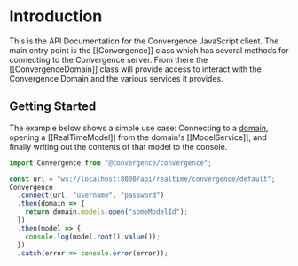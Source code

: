 # Introduction
This is the API Documentation for the Convergence JavaScript client.  The main entry point is the [[Convergence]] class which has several methods for connecting to the Convergence server. From there the [[ConvergenceDomain]] class will provide access to interact with the Convergence Domain and the various services it provides.

## Getting Started
The example below shows a simple use case: Connecting to a [domain](https://docs.convergence.io/guide/domain/overview.html), opening a [[RealTimeModel]] from the domain's [[ModelService]], and finally writing out the contents of that model to the console.  

```Typescript
import Convergence from "@convergence/convergence";

const url = "ws://localhost:8000/api/realtime/convergence/default";
Convergence
  .connect(url, "username", "password")
  .then(domain => {
    return domain.models.open("someModelId");
  })
  .then(model => {
    console.log(model.root().value());
  })
  .catch(error => console.error(error));
```